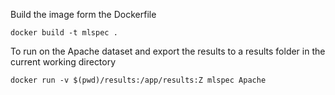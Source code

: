 Build the image form the Dockerfile
```
docker build -t mlspec .
```
To run on the Apache dataset and export the results to a results folder in the current working directory
```
docker run -v $(pwd)/results:/app/results:Z mlspec Apache
```
